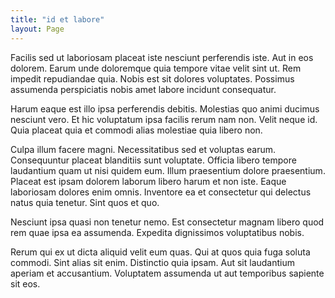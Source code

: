 ```yaml
---
title: "id et labore"
layout: Page
---
```

Facilis sed ut laboriosam placeat iste nesciunt perferendis iste. Aut in eos dolorem. Earum unde doloremque quia tempore vitae velit sint ut. Rem impedit repudiandae quia. Nobis est sit dolores voluptates. Possimus assumenda perspiciatis nobis amet labore incidunt consequatur.
 Harum eaque est illo ipsa perferendis debitis. Molestias quo animi ducimus nesciunt vero. Et hic voluptatum ipsa facilis rerum nam non. Velit neque id. Quia placeat quia et commodi alias molestiae quia libero non.
 Culpa illum facere magni. Necessitatibus sed et voluptas earum. Consequuntur placeat blanditiis sunt voluptate. Officia libero tempore laudantium quam ut nisi quidem eum. Illum praesentium dolore praesentium.
Placeat est ipsam dolorem laborum libero harum et non iste. Eaque laboriosam dolores enim omnis. Inventore ea et consectetur qui delectus natus quia tenetur. Sint quos et quo.
 Nesciunt ipsa quasi non tenetur nemo. Est consectetur magnam libero quod rem quae ipsa ea assumenda. Expedita dignissimos voluptatibus nobis.
 Rerum qui ex ut dicta aliquid velit eum quas. Qui at quos quia fuga soluta commodi. Sint alias sit enim. Distinctio quia ipsam. Aut sit laudantium aperiam et accusantium. Voluptatem assumenda ut aut temporibus sapiente sit eos.
